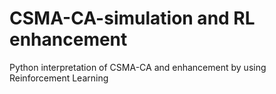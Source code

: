 # CSMA-CA-simulation and RL enhancement
 Python interpretation of CSMA-CA and enhancement by using Reinforcement Learning
